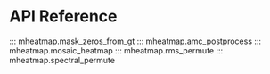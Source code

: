 # API Reference

::: mheatmap.mask_zeros_from_gt
::: mheatmap.amc_postprocess
::: mheatmap.mosaic_heatmap
::: mheatmap.rms_permute
::: mheatmap.spectral_permute
